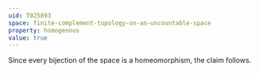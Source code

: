 ```yaml
---
uid: T025893
space: finite-complement-topology-on-an-uncountable-space
property: homogenous
value: true
---
```

Since every bijection of the space is a homeomorphism, the claim follows.
